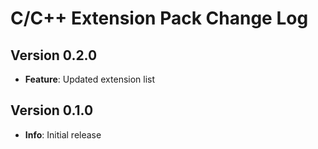 # C/C++ Extension Pack Change Log

## Version 0.2.0

- **Feature**: Updated extension list

## Version 0.1.0

- **Info**: Initial release
